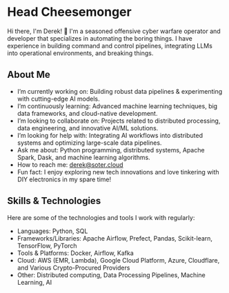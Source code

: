 # Head Cheesemonger

Hi there, I'm Derek! 👋
I'm a seasoned offensive cyber warfare operator and developer that specializes in automating the boring things. I have experience in building command and control pipelines, integrating LLMs into operational environments, and breaking things.  
## About Me  
* I’m currently working on: Building robust data pipelines & experimenting with cutting-edge AI models.
* I’m continuously learning: Advanced machine learning techniques, big data frameworks, and cloud-native development.
* I’m looking to collaborate on: Projects related to distributed processing, data engineering, and innovative AI/ML solutions.
* I’m looking for help with: Integrating AI workflows into distributed systems and optimizing large-scale data pipelines.
* Ask me about: Python programming, distributed systems, Apache Spark, Dask, and machine learning algorithms.
* How to reach me: derek@soter.cloud
* Fun fact: I enjoy exploring new tech innovations and love tinkering with DIY electronics in my spare time!
## Skills & Technologies  
Here are some of the technologies and tools I work with regularly:
* Languages: Python, SQL
* Frameworks/Libraries: Apache Airflow, Prefect, Pandas, Scikit-learn, TensorFlow, PyTorch
* Tools & Platforms: Docker, Airflow, Kafka
* Cloud: AWS (EMR, Lambda), Google Cloud Platform, Azure, Cloudflare, and Various Crypto-Procured Providers
* Other: Distributed computing, Data Processing Pipelines, Machine Learning, AI
